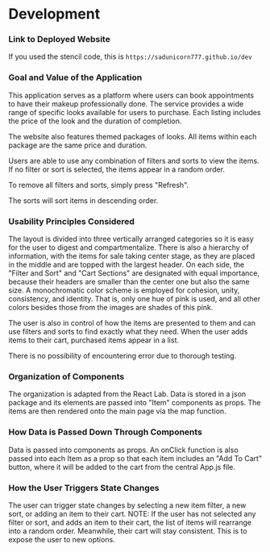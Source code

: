 # Development

### Link to Deployed Website
If you used the stencil code, this is `https://sadunicorn777.github.io/dev`

### Goal and Value of the Application

This application serves as a platform where users can book appointments to have their makeup professionally done. The service provides a wide range of specific looks available for users to purchase. Each listing includes the price of the look and the duration of completion. 

The website also features themed packages of looks. All items within each package are the same price and duration.

Users are able to use any combination of filters and sorts to view the items. If no filter or sort is selected, the items appear in a random order.

To remove all filters and sorts, simply press "Refresh". 

The sorts will sort items in descending order. 

### Usability Principles Considered

The layout is divided into three vertically arranged categories so it is easy for the user to digest and compartmentalize. There is also a hierarchy of information, with the items for sale taking center stage, as they are placed in the middle and are topped with the largest header. On each side, the "Filter and Sort" and "Cart Sections" are designated with equal importance, because their headers are smaller than the center one but also the same size. A monochromatic color scheme is employed for cohesion, unity, consistency, and identity. That is, only one hue of pink is used, and all other colors besides those from the images are shades of this pink. 

The user is also in control of how the items are presented to them and can use filters and sorts to find exactly what they need. When the user adds items to their cart, purchased items appear in a list. 

There is no possibility of encountering error due to thorough testing. 

### Organization of Components

The organization is adapted from the React Lab. Data is stored in a json package and its elements are passed into "Item" components as props. The items are then rendered onto the main page via the map function. 

### How Data is Passed Down Through Components

Data is passed into components as props. An onClick function is also passed into each Item as a prop so that each item includes an "Add To Cart" button, where it will be added to the cart from the central App.js file. 

### How the User Triggers State Changes

The user can trigger state changes by selecting a new item filter, a new sort, or adding an item to their cart. NOTE: If the user has not selected any filter or sort, and adds an item to their cart, the list of items will rearrange into a random order. Meanwhile, their cart will stay consistent. This is to expose the user to new options. 

